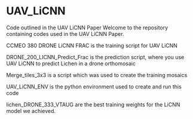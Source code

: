 # UAV_LiCNN
Code outlined in the UAV LiCNN Paper
Welcome to the repository containing codes used in the UAV LiCNN Paper. 

CCMEO 380 DRONE LiCNN FRAC is the training script for UAV LiCNN

DRONE_200_LICNN_Predict_Frac is the prediction script, where you use UAV LiCNN to predict Lichen in a drone orthomosaic

Merge_tiles_3x3 is a script which was used to create the training mosaics

UAV_LiCNN_ENV is the python environment used to create and run this code

lichen_DRONE_333_VTAUG are the best training weights for the LiCNN model we achieved.
